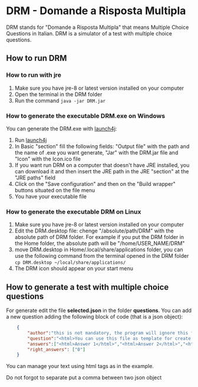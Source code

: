 # DRM - Domande a Risposta Multipla

DRM stands for "Domande a Risposta Multipla" that means Multiple Choice Questions in Italian.
DRM is a simulator of a test with multiple choice questions.

## How to run DRM

### How to run with jre

1. Make sure you have jre-8 or latest version installed on your computer
2. Open the terminal in the DRM folder
3. Run the command `java -jar DRM.jar`

### How to generate the executable DRM.exe on Windows

You can generate the DRM.exe with [launch4j](https://launch4j.sourceforge.net/):
1. Run [launch4j](https://launch4j.sourceforge.net/)
2. In Basic "section" fill the following fields: "Output file" with the path and the name of .exe you want generate, "Jar" with the DRM.jar file and "Icon" with the Icon.ico file
3. If you want run DRM on a computer that doesn't have JRE installed, you can download it and then insert the JRE path in the JRE "section" at the "JRE paths" field
4. Click on the "Save configuration" and then on the "Build wrapper" buttons situated on the file menu
5. You have your executable file

### How to generate the executable DRM on Linux

1. Make sure you have jre-8 or latest version installed on your computer
2. Edit the DRM.desktop file: chenge "/absolute/path/DRM" with the absolute path of DRM folder. For example if you put the DRM folder in the Home folder, the absolute path will be "/home/USER_NAME/DRM"
3. move DRM.desktop in Home/.local/share/applications folder, you can use the following command from the terminal opened in the DRM folder `cp DRM.desktop ~/local/share/applications/`
4. The DRM icon should appear on your start menu

## How to generate a test with multiple choice questions

For generate edit the file **selected.json** in the folder **questions**.
You can add a new question adding the following block of code (that is a json object):

```json
    {
		"author":"this is not mandatory, the program will ignore this field",
		"question":"<html>You can use this file as template for create your questions, you can use html for customize your answers and questions.<br><b>NOTE : </b> The index answer start from 0<br> For select the first one as correct, use the index 0 <br><br></html>",
		"answers":["<html>Answer 1</html>","<html>Answer 2</html>","<html>Answer 3</html>", "<html>Answer 4</html>"],
		"right_answers": ["0"]
	}
```

You can manage your text using html tags as in the example.

Do not forgot to separate put a comma between two json object

